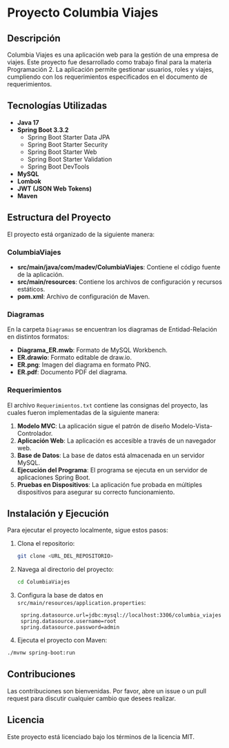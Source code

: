 # Proyecto Columbia Viajes

## Descripción

Columbia Viajes es una aplicación web para la gestión de una empresa de viajes. Este proyecto fue desarrollado como trabajo final para la materia Programación 2. La aplicación permite gestionar usuarios, roles y viajes, cumpliendo con los requerimientos especificados en el documento de requerimientos.

## Tecnologías Utilizadas

- **Java 17**
- **Spring Boot 3.3.2**
  - Spring Boot Starter Data JPA
  - Spring Boot Starter Security
  - Spring Boot Starter Web
  - Spring Boot Starter Validation
  - Spring Boot DevTools
- **MySQL**
- **Lombok**
- **JWT (JSON Web Tokens)**
- **Maven**

## Estructura del Proyecto

El proyecto está organizado de la siguiente manera:

### ColumbiaViajes

- **src/main/java/com/madev/ColumbiaViajes**: Contiene el código fuente de la aplicación.
- **src/main/resources**: Contiene los archivos de configuración y recursos estáticos.
- **pom.xml**: Archivo de configuración de Maven.

### Diagramas

En la carpeta `Diagramas` se encuentran los diagramas de Entidad-Relación en distintos formatos:

- **Diagrama_ER.mwb**: Formato de MySQL Workbench.
- **ER.drawio**: Formato editable de draw.io.
- **ER.png**: Imagen del diagrama en formato PNG.
- **ER.pdf**: Documento PDF del diagrama.

### Requerimientos

El archivo `Requerimientos.txt` contiene las consignas del proyecto, las cuales fueron implementadas de la siguiente manera:

1. **Modelo MVC**: La aplicación sigue el patrón de diseño Modelo-Vista-Controlador.
2. **Aplicación Web**: La aplicación es accesible a través de un navegador web.
3. **Base de Datos**: La base de datos está almacenada en un servidor MySQL.
4. **Ejecución del Programa**: El programa se ejecuta en un servidor de aplicaciones Spring Boot.
5. **Pruebas en Dispositivos**: La aplicación fue probada en múltiples dispositivos para asegurar su correcto funcionamiento.

## Instalación y Ejecución

Para ejecutar el proyecto localmente, sigue estos pasos:

1. Clona el repositorio:
   ```bash
   git clone <URL_DEL_REPOSITORIO>
   ```
2. Navega al directorio del proyecto:
   ```bash
   cd ColumbiaViajes
   ```
3. Configura la base de datos en `src/main/resources/application.properties`:
   ```properties
    spring.datasource.url=jdbc:mysql://localhost:3306/columbia_viajes
    spring.datasource.username=root
    spring.datasource.password=admin
   ```

4. Ejecuta el proyecto con Maven:
  ```bash
  ./mvnw spring-boot:run
  ```
## Contribuciones
Las contribuciones son bienvenidas. Por favor, abre un issue o un pull request para discutir cualquier cambio que desees realizar.

## Licencia
Este proyecto está licenciado bajo los términos de la licencia MIT.

